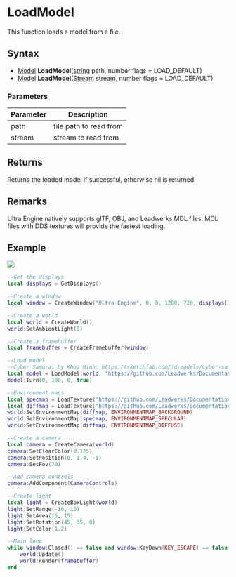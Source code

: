 # LoadModel

This function loads a model from a file.

## Syntax

- [Model](Model.md) **LoadModel**([string](https://www.lua.org/manual/5.4/manual.html#6.4) path, number flags = LOAD_DEFAULT)
- [Model](Model.md) **LoadModel**([Stream](Stream.md) stream, number flags = LOAD_DEFAULT)

### Parameters

| Parameter | Description |
|---|---|
| path | file path to read from |
| stream | stream to read from |

## Returns

Returns the loaded model if successful, otherwise nil is returned.

## Remarks

Ultra Engine natively supports glTF, OBJ, and Leadwerks MDL files. MDL files with DDS textures will provide the fastest loading.

## Example

![](https://raw.githubusercontent.com/UltraEngine/Documentation/master/Images/loadplugin.jpg)

```lua
--Get the displays
local displays = GetDisplays()

--Create a window
local window = CreateWindow("Ultra Engine", 0, 0, 1280, 720, displays[1], WINDOW_CENTER | WINDOW_TITLEBAR)

--Create a world
local world = CreateWorld()
world:SetAmbientLight(0)

--Create a framebuffer
local framebuffer = CreateFramebuffer(window)

--Load model
--Cyber Samurai by Khoa Minh: https://sketchfab.com/3d-models/cyber-samurai-26ccafaddb2745ceb56ae5cfc65bfed5
local model = LoadModel(world, "https://github.com/Leadwerks/Documentation/raw/master/Assets/Models/Characters/cyber_samurai.glb")
model:Turn(0, 180, 0, true)

--Environment maps
local specmap = LoadTexture("https://github.com/Leadwerks/Documentation/raw/master/Assets/Materials/Environment/footprint_court/specular.dds")
local diffmap = LoadTexture("https://github.com/Leadwerks/Documentation/raw/master/Assets/Materials/Environment/footprint_court/diffuse.dds")
world:SetEnvironmentMap(diffmap, ENVIRONMENTMAP_BACKGROUND)
world:SetEnvironmentMap(specmap, ENVIRONMENTMAP_SPECULAR)
world:SetEnvironmentMap(diffmap, ENVIRONMENTMAP_DIFFUSE)

--Create a camera    
local camera = CreateCamera(world)
camera:SetClearColor(0.125)
camera:SetPosition(0, 1.4, -1)
camera:SetFov(70)

--Add camera controls
camera:AddComponent(CameraControls)

--Create light
local light = CreateBoxLight(world)
light:SetRange(-10, 10)
light:SetArea(15, 15)
light:SetRotation(45, 35, 0)
light:SetColor(1.2)

--Main loop
while window:Closed() == false and window:KeyDown(KEY_ESCAPE) == false do
    world:Update()
    world:Render(framebuffer)
end
```

